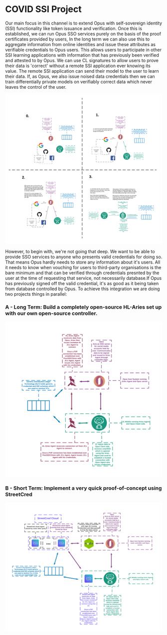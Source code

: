 # COVID SSI Project

Our main focus in this channel is to extend Opus with self-sovereign identity (SSI) functionality like token issuance and verification. Once this is established, we can run Opus SSO services purely on the basis of the proof certificates provided by users,
In the long term we can also use this to aggregate information from online identities and issue these attributes as verifiable credentials to Opus users. This allows users to participate in other SSI learning applications with information that has previously been verified and attested to by Opus. We can use CL signatures to allow users to prove their data is 'correct' without a remote SSI application ever knowing its value. The remote SSI application can send their model to the user to learn their data. If, as Opus, we also issue noised data credentials then we can train differentially private models on verifiably correct data which never leaves the control of the user.

<img src="images/endgame.png " alt="SSI Open Data Market" width="1000"/>


However, to begin with, we're not going that deep. We want to be able to provide SSO services to anyone who presents valid credentials for doing so. That means Opus hardly needs to store any information about it's users. All it needs to know when vouching for users to third-party organisations is the bare minimum and that can be verified through credentials presnted by the user at the time of requesting that service, not necessarily database.If Opus has previously signed off the valid credential, it's as good as it being taken from database controlled by Opus. To achieve this integration we are doing two projects things in parallel:

### A - Long Term: Build a completely open-source HL-Aries set up with our own open-source controller.
<img src="images/PlanA.png " alt="Long Term" width="1000"/>

### B - Short Term: Implement a very quick proof-of-concept using StreetCred
<img src="images/PlanB.png " alt="Short Term" width="1000"/>
